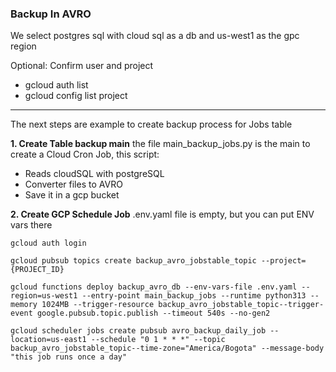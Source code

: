 ### Backup In AVRO

We select postgres sql with cloud sql as a db and us-west1 as the gpc region

Optional: Confirm user and project
- gcloud auth list
- gcloud config list project
---
The next steps are example to create backup process for Jobs table

**1. Create Table backup main**
the file main_backup_jobs.py is the main to create a Cloud Cron Job, this script:
- Reads cloudSQL with postgreSQL
- Converter files to AVRO
- Save it in a gcp bucket

**2. Create GCP Schedule Job**
.env.yaml file is empty, but you can put ENV vars there

    gcloud auth login

    gcloud pubsub topics create backup_avro_jobstable_topic --project={PROJECT_ID}

    gcloud functions deploy backup_avro_db --env-vars-file .env.yaml --region=us-west1 --entry-point main_backup_jobs --runtime python313 --memory 1024MB --trigger-resource backup_avro_jobstable_topic--trigger-event google.pubsub.topic.publish --timeout 540s --no-gen2

    gcloud scheduler jobs create pubsub avro_backup_daily_job --location=us-east1 --schedule "0 1 * * *" --topic backup_avro_jobstable_topic--time-zone="America/Bogota" --message-body "this job runs once a day"
